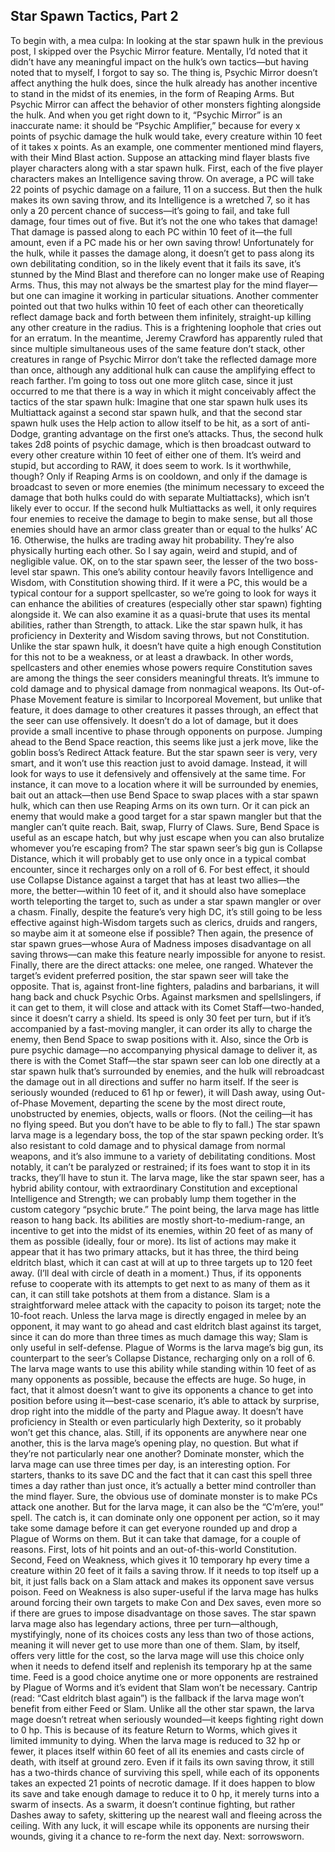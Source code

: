 ## Star Spawn Tactics, Part 2

To begin with, a mea culpa: In looking at the star spawn hulk in the previous post, I skipped over the Psychic Mirror feature. Mentally, I’d noted that it didn’t have any meaningful impact on the hulk’s own tactics—but having noted that to myself, I forgot to say so.
The thing is, Psychic Mirror doesn’t affect anything the hulk does, since the hulk already has another incentive to stand in the midst of its enemies, in the form of Reaping Arms. But Psychic Mirror can affect the behavior of other monsters fighting alongside the hulk. And when you get right down to it, “Psychic Mirror” is an inaccurate name: it should be “Psychic Amplifier,” because for every x points of psychic damage the hulk would take, every creature within 10 feet of it takes x points.
As an example, one commenter mentioned mind flayers, with their Mind Blast action. Suppose an attacking mind flayer blasts five player characters along with a star spawn hulk. First, each of the five player characters makes an Intelligence saving throw. On average, a PC will take 22 points of psychic damage on a failure, 11 on a success. But then the hulk makes its own saving throw, and its Intelligence is a wretched 7, so it has only a 20 percent chance of success—it’s going to fail, and take full damage, four times out of five. But it’s not the one who takes that damage! That damage is passed along to each PC within 10 feet of it—the full amount, even if a PC made his or her own saving throw!
Unfortunately for the hulk, while it passes the damage along, it doesn’t get to pass along its own debilitating condition, so in the likely event that it fails its save, it’s stunned by the Mind Blast and therefore can no longer make use of Reaping Arms. Thus, this may not always be the smartest play for the mind flayer—but one can imagine it working in particular situations.
Another commenter pointed out that two hulks within 10 feet of each other can theoretically reflect damage back and forth between them infinitely, straight-up killing any other creature in the radius. This is a frightening loophole that cries out for an erratum. In the meantime, Jeremy Crawford has apparently ruled that since multiple simultaneous uses of the same feature don’t stack, other creatures in range of Psychic Mirror don’t take the reflected damage more than once, although any additional hulk can cause the amplifying effect to reach farther.
I’m going to toss out one more glitch case, since it just occurred to me that there is a way in which it might conceivably affect the tactics of the star spawn hulk: Imagine that one star spawn hulk uses its Multiattack against a second star spawn hulk, and that the second star spawn hulk uses the Help action to allow itself to be hit, as a sort of anti-Dodge, granting advantage on the first one’s attacks. Thus, the second hulk takes 2d8 points of psychic damage, which is then broadcast outward to every other creature within 10 feet of either one of them. It’s weird and stupid, but according to RAW, it does seem to work.
Is it worthwhile, though? Only if Reaping Arms is on cooldown, and only if the damage is broadcast to seven or more enemies (the minimum necessary to exceed the damage that both hulks could do with separate Multiattacks), which isn’t likely ever to occur. If the second hulk Multiattacks as well, it only requires four enemies to receive the damage to begin to make sense, but all those enemies should have an armor class greater than or equal to the hulks’ AC 16. Otherwise, the hulks are trading away hit probability. They’re also physically hurting each other. So I say again, weird and stupid, and of negligible value.
OK, on to the star spawn seer, the lesser of the two boss-level star spawn. This one’s ability contour heavily favors Intelligence and Wisdom, with Constitution showing third. If it were a PC, this would be a typical contour for a support spellcaster, so we’re going to look for ways it can enhance the abilities of creatures (especially other star spawn) fighting alongside it. We can also examine it as a quasi-brute that uses its mental abilities, rather than Strength, to attack.
Like the star spawn hulk, it has proficiency in Dexterity and Wisdom saving throws, but not Constitution. Unlike the star spawn hulk, it doesn’t have quite a high enough Constitution for this not to be a weakness, or at least a drawback. In other words, spellcasters and other enemies whose powers require Constitution saves are among the things the seer considers meaningful threats. It’s immune to cold damage and to physical damage from nonmagical weapons.
Its Out-of-Phase Movement feature is similar to Incorporeal Movement, but unlike that feature, it does damage to other creatures it passes through, an effect that the seer can use offensively. It doesn’t do a lot of damage, but it does provide a small incentive to phase through opponents on purpose.
Jumping ahead to the Bend Space reaction, this seems like just a jerk move, like the goblin boss’s Redirect Attack feature. But the star spawn seer is very, very smart, and it won’t use this reaction just to avoid damage. Instead, it will look for ways to use it defensively and offensively at the same time. For instance, it can move to a location where it will be surrounded by enemies, bait out an attack—then use Bend Space to swap places with a star spawn hulk, which can then use Reaping Arms on its own turn. Or it can pick an enemy that would make a good target for a star spawn mangler but that the mangler can’t quite reach. Bait, swap, Flurry of Claws. Sure, Bend Space is useful as an escape hatch, but why just escape when you can also brutalize whomever you’re escaping from?
The star spawn seer’s big gun is Collapse Distance, which it will probably get to use only once in a typical combat encounter, since it recharges only on a roll of 6. For best effect, it should use Collapse Distance against a target that has at least two allies—the more, the better—within 10 feet of it, and it should also have someplace worth teleporting the target to, such as under a star spawn mangler or over a chasm. Finally, despite the feature’s very high DC, it’s still going to be less effective against high-Wisdom targets such as clerics, druids and rangers, so maybe aim it at someone else if possible? Then again, the presence of star spawn grues—whose Aura of Madness imposes disadvantage on all saving throws—can make this feature nearly impossible for anyone to resist.
Finally, there are the direct attacks: one melee, one ranged. Whatever the target’s evident preferred position, the star spawn seer will take the opposite. That is, against front-line fighters, paladins and barbarians, it will hang back and chuck Psychic Orbs. Against marksmen and spellslingers, if it can get to them, it will close and attack with its Comet Staff—two-handed, since it doesn’t carry a shield. Its speed is only 30 feet per turn, but if it’s accompanied by a fast-moving mangler, it can order its ally to charge the enemy, then Bend Space to swap positions with it.
Also, since the Orb is pure psychic damage—no accompanying physical damage to deliver it, as there is with the Comet Staff—the star spawn seer can lob one directly at a star spawn hulk that’s surrounded by enemies, and the hulk will rebroadcast the damage out in all directions and suffer no harm itself.
If the seer is seriously wounded (reduced to 61 hp or fewer), it will Dash away, using Out-of-Phase Movement, departing the scene by the most direct route, unobstructed by enemies, objects, walls or floors. (Not the ceiling—it has no flying speed. But you don’t have to be able to fly to fall.)
The star spawn larva mage is a legendary boss, the top of the star spawn pecking order. It’s also resistant to cold damage and to physical damage from normal weapons, and it’s also immune to a variety of debilitating conditions. Most notably, it can’t be paralyzed or restrained; if its foes want to stop it in its tracks, they’ll have to stun it.
The larva mage, like the star spawn seer, has a hybrid ability contour, with extraordinary Constitution and exceptional Intelligence and Strength; we can probably lump them together in the custom category “psychic brute.” The point being, the larva mage has little reason to hang back. Its abilities are mostly short-to-medium-range, an incentive to get into the midst of its enemies, within 20 feet of as many of them as possible (ideally, four or more).
Its list of actions may make it appear that it has two primary attacks, but it has three, the third being eldritch blast, which it can cast at will at up to three targets up to 120 feet away. (I’ll deal with circle of death in a moment.) Thus, if its opponents refuse to cooperate with its attempts to get next to as many of them as it can, it can still take potshots at them from a distance. Slam is a straightforward melee attack with the capacity to poison its target; note the 10-foot reach. Unless the larva mage is directly engaged in melee by an opponent, it may want to go ahead and cast eldritch blast against its target, since it can do more than three times as much damage this way; Slam is only useful in self-defense.
Plague of Worms is the larva mage’s big gun, its counterpart to the seer’s Collapse Distance, recharging only on a roll of 6. The larva mage wants to use this ability while standing within 10 feet of as many opponents as possible, because the effects are huge. So huge, in fact, that it almost doesn’t want to give its opponents a chance to get into position before using it—best-case scenario, it’s able to attack by surprise, drop right into the middle of the party and Plague away. It doesn’t have proficiency in Stealth or even particularly high Dexterity, so it probably won’t get this chance, alas. Still, if its opponents are anywhere near one another, this is the larva mage’s opening play, no question.
But what if they’re not particularly near one another? Dominate monster, which the larva mage can use three times per day, is an interesting option. For starters, thanks to its save DC and the fact that it can cast this spell three times a day rather than just once, it’s actually a better mind controller than the mind flayer. Sure, the obvious use of dominate monster is to make PCs attack one another. But for the larva mage, it can also be the “C’m’ere, you!” spell. The catch is, it can dominate only one opponent per action, so it may take some damage before it can get everyone rounded up and drop a Plague of Worms on them.
But it can take that damage, for a couple of reasons. First, lots of hit points and an out-of-this-world Constitution. Second, Feed on Weakness, which gives it 10 temporary hp every time a creature within 20 feet of it fails a saving throw. If it needs to top itself up a bit, it just falls back on a Slam attack and makes its opponent save versus poison. Feed on Weakness is also super-useful if the larva mage has hulks around forcing their own targets to make Con and Dex saves, even more so if there are grues to impose disadvantage on those saves.
The star spawn larva mage also has legendary actions, three per turn—although, mystifyingly, none of its choices costs any less than two of those actions, meaning it will never get to use more than one of them. Slam, by itself, offers very little for the cost, so the larva mage will use this choice only when it needs to defend itself and replenish its temporary hp at the same time. Feed is a good choice anytime one or more opponents are restrained by Plague of Worms and it’s evident that Slam won’t be necessary. Cantrip (read: “Cast eldritch blast again”) is the fallback if the larva mage won’t benefit from either Feed or Slam.
Unlike all the other star spawn, the larva mage doesn’t retreat when seriously wounded—it keeps fighting right down to 0 hp. This is because of its feature Return to Worms, which gives it limited immunity to dying. When the larva mage is reduced to 32 hp or fewer, it places itself within 60 feet of all its enemies and casts circle of death, with itself at ground zero. Even if it fails its own saving throw, it still has a two-thirds chance of surviving this spell, while each of its opponents takes an expected 21 points of necrotic damage. If it does happen to blow its save and take enough damage to reduce it to 0 hp, it merely turns into a swarm of insects. As a swarm, it doesn’t continue fighting, but rather Dashes away to safety, skittering up the nearest wall and fleeing across the ceiling. With any luck, it will escape while its opponents are nursing their wounds, giving it a chance to re-form the next day.
Next: sorrowsworn.
